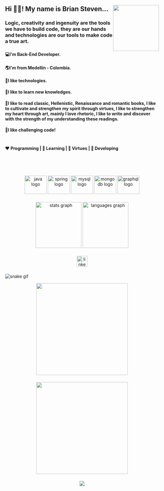 <!-- <h2 align="left">Hi 👋🏻! My name is Brian Steven...</h2>
<div align="rigth">
  <img height="150" src="https://media.giphy.com/media/pyYbGWF1buqmt2rCxt/giphy.gif">
</div> -->

<div>
  <img align="center"style="float: right;" height="150" src="https://media.giphy.com/media/pyYbGWF1buqmt2rCxt/giphy.gif">
  <h2 align="left">Hi 👋🏻! My name is Brian Steven...</h2>
</div>


###

<h3 align="left">Logic, creativity and ingenuity are the tools we have to build code, they are our hands and technologies are our tools to make code a true art.</h3>

###

<h4>💻I'm Back-End Developer.</h4>
<h4>🌎I'm from Medellín - Colombia.</h4>
<h4>🌱I like technologies.</h4>
<h4>💎I like to learn new knowledges.</h4>
<h4>🔑I like to read classic, Hellenistic, Renaissance and romantic books, I like to cultivate and strengthen my spirit through virtues, I like to strengthen my heart through art, mainly I love rhetoric, I like to write and discover with the strength of my understanding these readings.</h4>
<h4>🚀I like challenging code!</h4>

###

<div align="center" style="display: flex; justify-content: space-between">
  <h4>❤ Programming | 🧡 Learning | 💙 Virtues | 💜 Developing</h4>
</div>

###

<br>

###

<div align="center">
  <img src="https://cdn.jsdelivr.net/gh/devicons/devicon/icons/java/java-original.svg" height="60" width="72" alt="java logo"  />
  <img src="https://cdn.jsdelivr.net/gh/devicons/devicon/icons/spring/spring-original.svg" height="60" width="72" alt="spring logo"  />
  <img src="https://cdn.jsdelivr.net/gh/devicons/devicon/icons/mysql/mysql-original.svg" height="60" width="72" alt="mysql logo"  />
  <img src="https://cdn.jsdelivr.net/gh/devicons/devicon/icons/mongodb/mongodb-original.svg" height="60" width="72" alt="mongodb logo"  />
  <img src="https://cdn.jsdelivr.net/gh/devicons/devicon/icons/graphql/graphql-plain.svg" height="60" width="72" alt="graphql logo"  />
</div>

###

<div align="center">
  <img src="https://github-readme-stats.vercel.app/api?hide_title=false&hide_rank=false&show_icons=true&include_all_commits=true&count_private=true&disable_animations=false&theme=radical&locale=en&hide_border=false&username=BrianStevenV" height="150" alt="stats graph"  />
  <img src="https://github-readme-stats.vercel.app/api/top-langs?locale=en&hide_title=false&layout=compact&card_width=320&langs_count=5&theme=dracula&hide_border=false&username=BrianStevenV" height="150" alt="languages graph"  />
</div>

###

<div align="center">
  <a href="https://www.linkedin.com/in/brian-steven03/" target="_blank">
    <img src="https://img.shields.io/static/v1?message=LinkedIn&logo=linkedin&label=&color=0077B5&logoColor=white&labelColor=&style=for-the-badge" height="35" alt="linkedin logo"  />
  </a>
</div>

###

  ![snake gif](https://github.com/BrianStevenV/YOUR_USERNAME/blob/output/github-contribution-grid-snake.gif)
  <div align="center">
  <img height="300" src="https://github.com/BrianStevenV/YOUR_USERNAME/blob/output/github-contribution-grid-snake.gif"  />
</div>

###

<div align="center">
  <img height="300" src="https://media.giphy.com/media/xT0xepBhd8B6MbyhO0/giphy.gif"  />
</div>

###

<!-- <div align="center">
  <img height="150" src="https://media.giphy.com/media/RbDKaczqWovIugyJmW/giphy.gif"  />
</div> -->

###

<div align="center">
  <img src="https://profile-counter.glitch.me/BrianStevenV/count.svg?"  />
</div>

###
